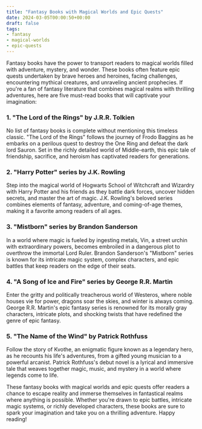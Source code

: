 ```yaml
---
title: "Fantasy Books with Magical Worlds and Epic Quests"
date: 2024-03-05T00:00:50+00:00
draft: false
tags:
- fantasy
- magical-worlds
- epic-quests
---
```


Fantasy books have the power to transport readers to magical worlds filled with adventure, mystery, and wonder. These books often feature epic quests undertaken by brave heroes and heroines, facing challenges, encountering mythical creatures, and unraveling ancient prophecies. If you're a fan of fantasy literature that combines magical realms with thrilling adventures, here are five must-read books that will captivate your imagination:

### 1. "The Lord of the Rings" by J.R.R. Tolkien

No list of fantasy books is complete without mentioning this timeless classic. "The Lord of the Rings" follows the journey of Frodo Baggins as he embarks on a perilous quest to destroy the One Ring and defeat the dark lord Sauron. Set in the richly detailed world of Middle-earth, this epic tale of friendship, sacrifice, and heroism has captivated readers for generations.

### 2. "Harry Potter" series by J.K. Rowling

Step into the magical world of Hogwarts School of Witchcraft and Wizardry with Harry Potter and his friends as they battle dark forces, uncover hidden secrets, and master the art of magic. J.K. Rowling's beloved series combines elements of fantasy, adventure, and coming-of-age themes, making it a favorite among readers of all ages.

### 3. "Mistborn" series by Brandon Sanderson

In a world where magic is fueled by ingesting metals, Vin, a street urchin with extraordinary powers, becomes embroiled in a dangerous plot to overthrow the immortal Lord Ruler. Brandon Sanderson's "Mistborn" series is known for its intricate magic system, complex characters, and epic battles that keep readers on the edge of their seats.

### 4. "A Song of Ice and Fire" series by George R.R. Martin

Enter the gritty and politically treacherous world of Westeros, where noble houses vie for power, dragons soar the skies, and winter is always coming. George R.R. Martin's epic fantasy series is renowned for its morally gray characters, intricate plots, and shocking twists that have redefined the genre of epic fantasy.

### 5. "The Name of the Wind" by Patrick Rothfuss

Follow the story of Kvothe, an enigmatic figure known as a legendary hero, as he recounts his life's adventures, from a gifted young musician to a powerful arcanist. Patrick Rothfuss's debut novel is a lyrical and immersive tale that weaves together magic, music, and mystery in a world where legends come to life.

These fantasy books with magical worlds and epic quests offer readers a chance to escape reality and immerse themselves in fantastical realms where anything is possible. Whether you're drawn to epic battles, intricate magic systems, or richly developed characters, these books are sure to spark your imagination and take you on a thrilling adventure. Happy reading!